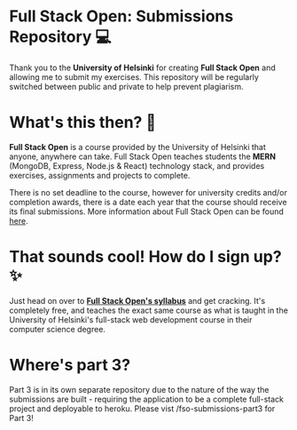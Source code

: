 # Full Stack Open: Submissions Repository 💻

Thank you to the **University of Helsinki** for creating **Full Stack Open** and allowing me to submit my exercises. 
This repository will be regularly switched between public and private to help prevent plagiarism.


# What's this then? 🤔

**Full Stack Open** is a course provided by the University of Helsinki that anyone, anywhere can take. Full Stack Open teaches students the **MERN** (MongoDB, Express, Node.js & React) technology stack, and provides exercises, assignments and projects to complete. 

There is no set deadline to the course, however for university credits and/or completion awards, there is a date each year that the course should receive its final submissions. More information about Full Stack Open can be found [here](https://fullstackopen.com/en/about).

# That sounds cool! How do I sign up? ✨

Just head on over to **[Full Stack Open's syllabus](https://fullstackopen.com/en/)** and get cracking. It's completely free, and teaches the exact same course as what is taught in the University of Helsinki's full-stack web development course in their computer science degree.

# Where's part 3?

Part 3 is in its own separate repository due to the nature of the way the submissions are built - requiring the application to be a complete full-stack project and deployable to heroku. Please vist /fso-submissions-part3 for Part 3!
